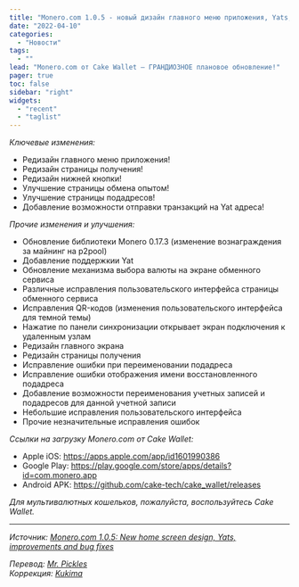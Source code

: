 ```yaml
---
title: "Monero.com 1.0.5 - новый дизайн главного меню приложения, Yats, прочие улучшения и исправления ошибок"
date: "2022-04-10"
categories:
  - "Новости"
tags:
  - ""
lead: "Monero.com от Cake Wallet — ГРАНДИОЗНОЕ плановое обновление!"
pager: true
toc: false
sidebar: "right"
widgets:
  - "recent"
  - "taglist"
---
```


_Ключевые изменения:_
- Редизайн главного меню приложения!
- Редизайн страницы получения!
- Редизайн нижней кнопки!
- Улучшение страницы обмена опытом!
- Улучшение страницы подадресов!
- Добавление возможности отправки транзакций на Yat адреса!

_Прочие изменения и улучшения:_
- Обновление библиотеки Monero 0.17.3 (изменение вознаграждения за майнинг на p2pool)
- Добавление поддержкии Yat
- Обновление механизма выбора валюты на экране обменного сервиса
- Различные исправления пользовательского интерфейса страницы обменного сервиса
- Исправления QR-кодов (изменения пользовательского интерфейса для темной темы)
- Нажатие по панели синхронизации открывает экран подключения к удаленным узлам
- Редизайн главного экрана
- Редизайн страницы получения
- Исправление ошибки при переименовании подадреса
- Исправление ошибки отображения имени восстановленного подадреса
- Добавление возможности переименования учетных записей и подадресов для данной учетной записи
- Небольшие исправления пользовательского интерфейса
- Прочие незначительные исправления ошибок

_Ссылки на загрузку Monero.com от Cake Wallet:_
- Apple iOS: https://apps.apple.com/app/id1601990386
- Google Play: https://play.google.com/store/apps/details?id=com.monero.app
- Android APK: https://github.com/cake-tech/cake_wallet/releases

_Для мультивалютных кошельков, пожалуйста, воспользуйтесь Cake Wallet._

---

_Источник: [Monero.com 1.0.5: New home screen design, Yats, improvements and bug fixes](https://www.reddit.com/r/Monero/comments/u04hcd/update_monerocom_105_new_home_screen_design_yats/)_

_Перевод: [Mr. Pickles](https://t.me/v1docq47)_  
_Коррекция: [Kukima](https://t.me/Kukima)_
